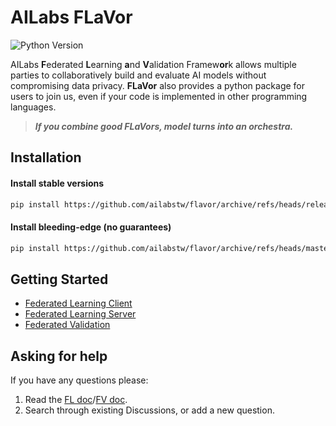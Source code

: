 # AILabs FLaVor
![Python Version](https://img.shields.io/badge/python-3.6%20%7C%203.7%20%7C%203.8%20%7C%203.9-blue)

AILabs **F**ederated **L**earning **a**nd **V**alidation Framew**or**k allows multiple parties to collaboratively build and evaluate AI models without compromising data privacy. **FLaVor** also provides a python package for users to join us, even if your code is implemented in other programming languages.

> ***If you combine good FLaVors, model turns into an orchestra.***

## Installation

#### Install stable versions


```bash
pip install https://github.com/ailabstw/flavor/archive/refs/heads/release/stable.zip -U
```

#### Install bleeding-edge (no guarantees)

```bash
pip install https://github.com/ailabstw/flavor/archive/refs/heads/master.zip -U
```

## Getting Started

 - [Federated Learning Client](examples/hello-fl-client)
 - [Federated Learning Server](examples/hello-fl-server)
 - [Federated Validation](examples/hello-fv)



## Asking for help

If you have any questions please:

1. Read the [FL doc](https://harmonia.taimedimg.com/flp/documents/fl/2.0/manuals/)/[FV doc](https://harmonia.taimedimg.com/flp/documents/fv/1.0/manuals/).
2. Search through existing Discussions, or add a new question.
